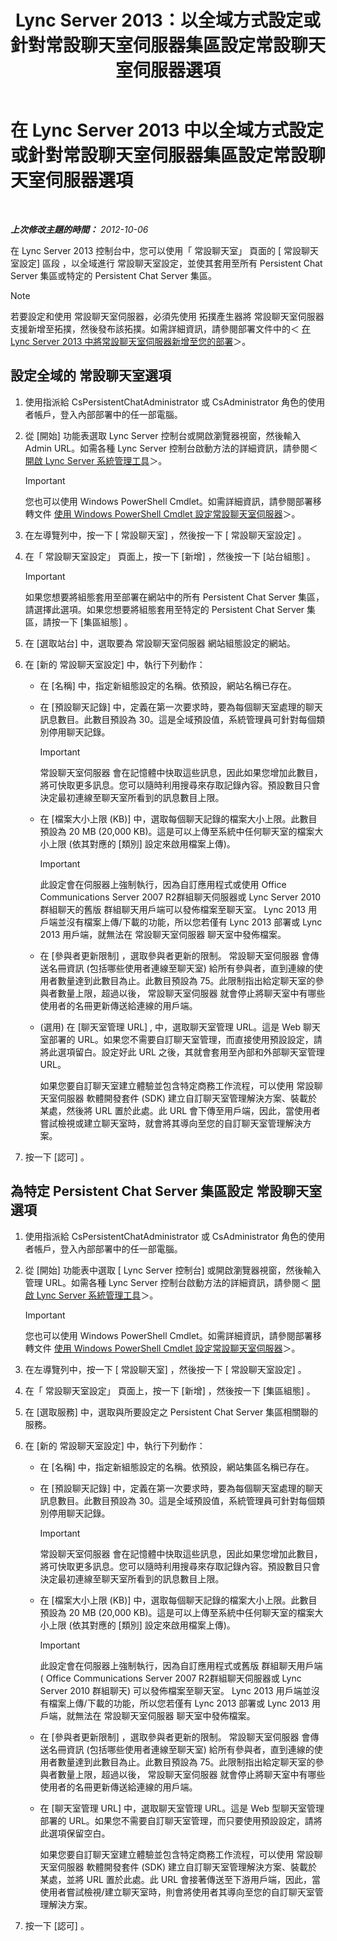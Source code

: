 ﻿---
title: Lync Server 2013：以全域方式設定或針對常設聊天室伺服器集區設定常設聊天室伺服器選項
TOCTitle: 以全域方式設定或針對常設聊天室伺服器集區設定常設聊天室伺服器選項
ms:assetid: 1e8d5245-cd58-4aad-9a1c-35b24189bc40
ms:mtpsurl: https://technet.microsoft.com/zh-tw/library/JJ204731(v=OCS.15)
ms:contentKeyID: 49290288
ms.date: 08/10/2015
mtps_version: v=OCS.15
ms.translationtype: HT
---

# 在 Lync Server 2013 中以全域方式設定或針對常設聊天室伺服器集區設定常設聊天室伺服器選項

 

_**上次修改主題的時間：** 2012-10-06_

在 Lync Server 2013 控制台中，您可以使用「 常設聊天室」 頁面的 \[ 常設聊天室設定\] 區段 ，以全域進行 常設聊天室設定，並使其套用至所有 Persistent Chat Server 集區或特定的 Persistent Chat Server 集區。

> [!NOTE]  
> 若要設定和使用 常設聊天室伺服器，必須先使用 拓撲產生器將 常設聊天室伺服器 支援新增至拓撲，然後發布該拓撲。如需詳細資訊，請參閱部署文件中的＜ <a href="lync-server-2013-adding-persistent-chat-server-to-your-deployment.md">在 Lync Server 2013 中將常設聊天室伺服器新增至您的部署</a>＞。



## 設定全域的 常設聊天室選項

1.  使用指派給 CsPersistentChatAdministrator 或 CsAdministrator 角色的使用者帳戶，登入內部部署中的任一部電腦。

2.  從 \[開始\] 功能表選取 Lync Server 控制台或開啟瀏覽器視窗，然後輸入 Admin URL。如需各種 Lync Server 控制台啟動方法的詳細資訊，請參閱＜ [開啟 Lync Server 系統管理工具](lync-server-2013-open-lync-server-administrative-tools.md)＞。
    
    > [!IMPORTANT]  
    > 您也可以使用 Windows PowerShell Cmdlet。如需詳細資訊，請參閱部署移轉文件 <a href="configuring-persistent-chat-server-by-using-windows-powershell-cmdlets.md">使用 Windows PowerShell Cmdlet 設定常設聊天室伺服器</a>＞。
    


3.  在左導覽列中，按一下 \[ 常設聊天室\] ，然後按一下 \[ 常設聊天室設定\] 。

4.  在「 常設聊天室設定」 頁面上，按一下 \[新增\] ，然後按一下 \[站台組態\] 。
    
    > [!IMPORTANT]  
    > 如果您想要將組態套用至部署在網站中的所有 Persistent Chat Server 集區，請選擇此選項。如果您想要將組態套用至特定的 Persistent Chat Server 集區，請按一下 [集區組態] 。
    


5.  在 \[選取站台\] 中，選取要為 常設聊天室伺服器 網站組態設定的網站。

6.  在 \[新的 常設聊天室設定\] 中，執行下列動作：
    
      - 在 \[名稱\] 中，指定新組態設定的名稱。依預設，網站名稱已存在。
    
      - 在 \[預設聊天記錄\] 中，定義在第一次要求時，要為每個聊天室處理的聊天訊息數目。此數目預設為 30。這是全域預設值，系統管理員可針對每個類別停用聊天記錄。
        
        > [!IMPORTANT]  
        > 常設聊天室伺服器 會在記憶體中快取這些訊息，因此如果您增加此數目，將可快取更多訊息。您可以隨時利用搜尋來存取記錄內容。預設數目只會決定最初連線至聊天室所看到的訊息數目上限。
        
    
      - 在 \[檔案大小上限 (KB)\] 中，選取每個聊天記錄的檔案大小上限。此數目預設為 20 MB (20,000 KB)。這是可以上傳至系統中任何聊天室的檔案大小上限 (依其對應的 \[類別\] 設定來啟用檔案上傳)。
        
        > [!IMPORTANT]  
        > 此設定會在伺服器上強制執行，因為自訂應用程式或使用 Office Communications Server 2007 R2群組聊天伺服器或 Lync Server 2010 群組聊天的舊版 群組聊天用戶端可以發佈檔案至聊天室。 Lync 2013 用戶端並沒有檔案上傳/下載的功能，所以您若僅有 Lync 2013 部署或 Lync 2013 用戶端，就無法在 常設聊天室伺服器 聊天室中發佈檔案。
        
    
      - 在 \[參與者更新限制\] ，選取參與者更新的限制。 常設聊天室伺服器 會傳送名冊資訊 (包括哪些使用者連線至聊天室) 給所有參與者，直到連線的使用者數量達到此數目為止。此數目預設為 75。此限制指出給定聊天室的參與者數量上限，超過以後， 常設聊天室伺服器 就會停止將聊天室中有哪些使用者的名冊更新傳送給連線的用戶端。
    
      - (選用) 在 \[聊天室管理 URL\] , 中，選取聊天室管理 URL。這是 Web 聊天室部署的 URL。如果您不需要自訂聊天室管理，而直接使用預設設定，請將此選項留白。設定好此 URL 之後，其就會套用至內部和外部聊天室管理 URL。
        
        如果您要自訂聊天室建立體驗並包含特定商務工作流程，可以使用 常設聊天室伺服器 軟體開發套件 (SDK) 建立自訂聊天室管理解決方案、裝載於某處，然後將 URL 置於此處。此 URL 會下傳至用戶端，因此，當使用者嘗試檢視或建立聊天室時，就會將其導向至您的自訂聊天室管理解決方案。

7.  按一下 \[認可\] 。

## 為特定 Persistent Chat Server 集區設定 常設聊天室選項

1.  使用指派給 CsPersistentChatAdministrator 或 CsAdministrator 角色的使用者帳戶，登入內部部署中的任一部電腦。

2.  從 \[開始\] 功能表中選取 \[ Lync Server 控制台\] 或開啟瀏覽器視窗，然後輸入管理 URL。如需各種 Lync Server 控制台啟動方法的詳細資訊，請參閱＜ [開啟 Lync Server 系統管理工具](lync-server-2013-open-lync-server-administrative-tools.md)＞。
    
    > [!IMPORTANT]  
    > 您也可以使用 Windows PowerShell Cmdlet。如需詳細資訊，請參閱部署移轉文件 <a href="configuring-persistent-chat-server-by-using-windows-powershell-cmdlets.md">使用 Windows PowerShell Cmdlet 設定常設聊天室伺服器</a>＞。
    


3.  在左導覽列中，按一下 \[ 常設聊天室\] ，然後按一下 \[ 常設聊天室設定\] 。

4.  在「 常設聊天室設定」 頁面上，按一下 \[新增\] ，然後按一下 \[集區組態\] 。

5.  在 \[選取服務\] 中，選取與所要設定之 Persistent Chat Server 集區相關聯的服務。

6.  在 \[新的 常設聊天室設定\] 中，執行下列動作：
    
      - 在 \[名稱\] 中，指定新組態設定的名稱。依預設，網站集區名稱已存在。
    
      - 在 \[預設聊天記錄\] 中，定義在第一次要求時，要為每個聊天室處理的聊天訊息數目。此數目預設為 30。這是全域預設值，系統管理員可針對每個類別停用聊天記錄。
        
        > [!IMPORTANT]  
        > 常設聊天室伺服器 會在記憶體中快取這些訊息，因此如果您增加此數目，將可快取更多訊息。您可以隨時利用搜尋來存取記錄內容。預設數目只會決定最初連線至聊天室所看到的訊息數目上限。
        
    
      - 在 \[檔案大小上限 (KB)\] 中，選取每個聊天記錄的檔案大小上限。此數目預設為 20 MB (20,000 KB)。這是可以上傳至系統中任何聊天室的檔案大小上限 (依其對應的 \[類別\] 設定來啟用檔案上傳)。
        
        > [!IMPORTANT]  
        > 此設定會在伺服器上強制執行，因為自訂應用程式或舊版 群組聊天用戶端 ( Office Communications Server 2007 R2群組聊天伺服器或 Lync Server 2010 群組聊天) 可以發佈檔案至聊天室。 Lync 2013 用戶端並沒有檔案上傳/下載的功能，所以您若僅有 Lync 2013 部署或 Lync 2013 用戶端，就無法在 常設聊天室伺服器 聊天室中發佈檔案。
        
    
      - 在 \[參與者更新限制\] ，選取參與者更新的限制。 常設聊天室伺服器 會傳送名冊資訊 (包括哪些使用者連線至聊天室) 給所有參與者，直到連線的使用者數量達到此數目為止。此數目預設為 75。此限制指出給定聊天室的參與者數量上限，超過以後， 常設聊天室伺服器 就會停止將聊天室中有哪些使用者的名冊更新傳送給連線的用戶端。
    
      - 在 \[聊天室管理 URL\] 中，選取聊天室管理 URL。這是 Web 型聊天室管理部署的 URL。如果您不需要自訂聊天室管理，而只要使用預設設定，請將此選項保留空白。
        
        如果您要自訂聊天室建立體驗並包含特定商務工作流程，可以使用 常設聊天室伺服器 軟體開發套件 (SDK) 建立自訂聊天室管理解決方案、裝載於某處，並將 URL 置於此處。此 URL 會接著傳送至下游用戶端，因此，當使用者嘗試檢視/建立聊天室時，則會將使用者其導向至您的自訂聊天室管理解決方案。

7.  按一下 \[認可\] 。

